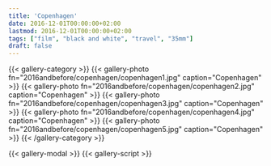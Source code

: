 ```yaml
---
title: 'Copenhagen'
date: 2016-12-01T00:00:00+02:00
lastmod: 2016-12-01T00:00:00+02:00
tags: ["film", "black and white", "travel", "35mm"]
draft: false
---
```

{{< gallery-category >}}
    {{< gallery-photo fn="2016andbefore/copenhagen/copenhagen1.jpg" caption="Copenhagen" >}}
    {{< gallery-photo fn="2016andbefore/copenhagen/copenhagen2.jpg" caption="Copenhagen" >}}
    {{< gallery-photo fn="2016andbefore/copenhagen/copenhagen3.jpg" caption="Copenhagen" >}}
    {{< gallery-photo fn="2016andbefore/copenhagen/copenhagen4.jpg" caption="Copenhagen" >}}
    {{< gallery-photo fn="2016andbefore/copenhagen/copenhagen5.jpg" caption="Copenhagen" >}}
{{< /gallery-category >}}

{{< gallery-modal >}}
{{< gallery-script >}}
<!--more-->
